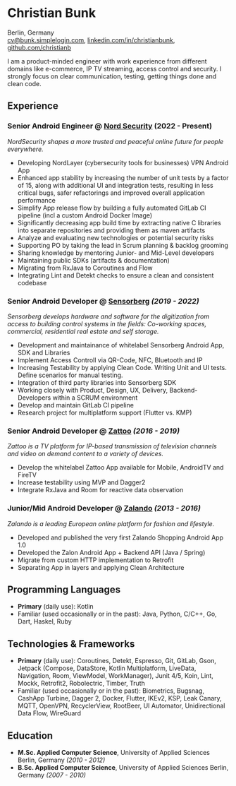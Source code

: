 # Christian Bunk
Berlin, Germany <br>
cv@bunk.simplelogin.com, [linkedin.com/in/christianbunk](https://linkedin.com/in/christianbunk), [github.com/christianb](https://github.com/christianb)

I am a product-minded engineer with work experience from different domains like e-commerce, IP TV streaming, access control and security. I strongly focus on clear communication, testing, getting things done and clean code.

## Experience
### Senior Android Engineer @ [Nord Security](https://nordsecurity.com/about-us) (2022 - Present)
_NordSecurity shapes a more trusted and peaceful online future for people everywhere._
- Developing NordLayer (cybersecurity tools for businesses) VPN Android App
- Enhanced app stability by increasing the number of unit tests by a factor of 15, along with additional UI and integration tests, resulting in less critical bugs, safer refactorings and improved overall application performance
- Simplify App release flow by building a fully automated GitLab CI pipeline (incl a custom Android Docker Image)
- Significantly decreasing app build time by extracting native C libraries into separate repositories and providing them as maven artifacts
- Analyze and evaluating new technologies or potential security risks
- Supporting PO by taking the lead in Scrum planning & backlog grooming
- Sharing knowledge by mentoring Junior- and Mid-Level developers
- Maintaining public SDKs (artifacts & documentation)
- Migrating from RxJava to Coroutines and Flow
- Integrating Lint and Detekt checks to ensure a clean and consistent codebase

### **Senior Android Developer** @ [Sensorberg](https://sensorberg.com) _(2019 - 2022)_
_Sensorberg develops hardware and software for the digitization from access to building control systems in the fields: Co-working spaces, commercial, residential real estate and self storage._
- Development and maintainance of whitelabel Sensorberg Android App, SDK and Libraries
- Implement Access Controll via QR-Code, NFC, Bluetooth and IP
- Increasing Testability by applying Clean Code. Writing Unit and UI tests. Define scenarios for manual testing.
- Integration of third party libraries into Sensorberg SDK
- Working closely with Product, Design, UX, Delivery, Backend-Developers within a SCRUM environment
- Develop and maintain GitLab CI pipeline
- Research project for multiplatform support (Flutter vs. KMP)

### **Senior Android Developer** @ [Zattoo](https://zattoo.com/company/en/about-us/) _(2016 - 2019)_
_Zattoo is a TV platform for IP-based transmission of television channels and video on demand content to a variety of devices._
- Develop the whitelabel Zattoo App available for Mobile, AndroidTV and FireTV
- Increase testability using MVP and Dagger2
- Integrate RxJava and Room for reactive data observation
	     
### **Junior/Mid Android Developer** @ [Zalando](https://corporate.zalando.com/en/newsroom) _(2013 - 2016)_
 _Zalando is a leading European online platform for fashion and lifestyle._
- Developed and published the very first Zalando Shopping Android App 1.0
- Developed the Zalon Android App + Backend API (Java / Spring)
- Migrate from custom HTTP implementation to Retrofit
- Separating App in layers and applying Clean Architecture

## Programming Languages
* __Primary__ (daily use): Kotlin
* Familiar (used occasionally or in the past): Java, Python, C/C++, Go, Dart, Haskel, Ruby 

## Technologies & Frameworks
* __Primary__ (daily use): Coroutines, Detekt, Espresso, Git, GitLab, Gson, Jetpack (Compose, DataStore, Kotlin Multiplatform, LiveData, Navigation, Room, ViewModel, WorkManager), Junit 4/5, Koin, Lint, Mockk, Retrofit2, Robolectric, Timber, Truth
* Familiar (used occasionally or in the past): Biometrics, Bugsnag, CashApp Turbine, Dagger 2, Docker, Flutter, IKEv2, KSP, Leak Canary, MQTT, OpenVPN, RecyclerView, RootBeer, UI Automator, Unidirectional Data Flow, WireGuard

## Education
* **M.Sc. Applied Computer Science**, University of Applied Sciences Berlin, Germany _(2010 - 2012)_
* **B.Sc. Applied Computer Science**, University of Applied Sciences Berlin, Germany _(2007 - 2010)_
